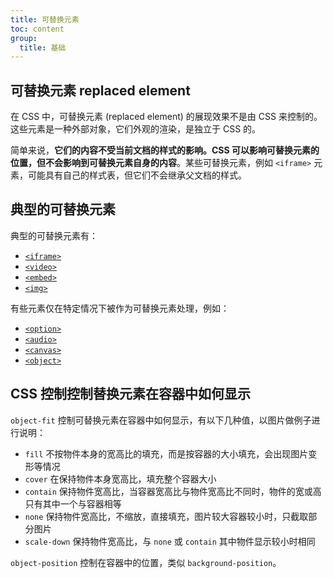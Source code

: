 ```yaml
---
title: 可替换元素
toc: content
group:
  title: 基础
---
```


## 可替换元素 replaced element

在 CSS 中，可替换元素 (replaced element) 的展现效果不是由 CSS 来控制的。这些元素是一种外部对象，它们外观的渲染，是独立于 CSS 的。

简单来说，**它们的内容不受当前文档的样式的影响。CSS 可以影响可替换元素的位置，但不会影响到可替换元素自身的内容**。某些可替换元素，例如 `<iframe>` 元素，可能具有自己的样式表，但它们不会继承父文档的样式。

## 典型的可替换元素

典型的可替换元素有：

- [`<iframe>`](https://developer.mozilla.org/zh-CN/docs/Web/HTML/Element/iframe)
- [`<video>`](https://developer.mozilla.org/zh-CN/docs/Web/HTML/Element/video)
- [`<embed>`](https://developer.mozilla.org/zh-CN/docs/Web/HTML/Element/embed)
- [`<img>`](https://developer.mozilla.org/zh-CN/docs/Web/HTML/Element/img)

有些元素仅在特定情况下被作为可替换元素处理，例如：

- [`<option>`](https://developer.mozilla.org/zh-CN/docs/Web/HTML/Element/option)
- [`<audio>`](https://developer.mozilla.org/zh-CN/docs/Web/HTML/Element/audio)
- [`<canvas>`](https://developer.mozilla.org/zh-CN/docs/Web/HTML/Element/canvas)
- [`<object>`](https://developer.mozilla.org/zh-CN/docs/Web/HTML/Element/object)

## CSS 控制控制替换元素在容器中如何显示

`object-fit` 控制可替换元素在容器中如何显示，有以下几种值，以图片做例子进行说明：

- `fill` 不按物件本身的宽高比的填充，而是按容器的大小填充，会出现图片变形等情况
- `cover` 在保持物件本身宽高比，填充整个容器大小
- `contain` 保持物件宽高比，当容器宽高比与物件宽高比不同时，物件的宽或高只有其中一个与容器相等
- `none` 保持物件宽高比，不缩放，直接填充，图片较大容器较小时，只截取部分图片
- `scale-down` 保持物件宽高比，与 `none` 或 `contain` 其中物件显示较小时相同

`object-position` 控制在容器中的位置，类似 `background-position`。
